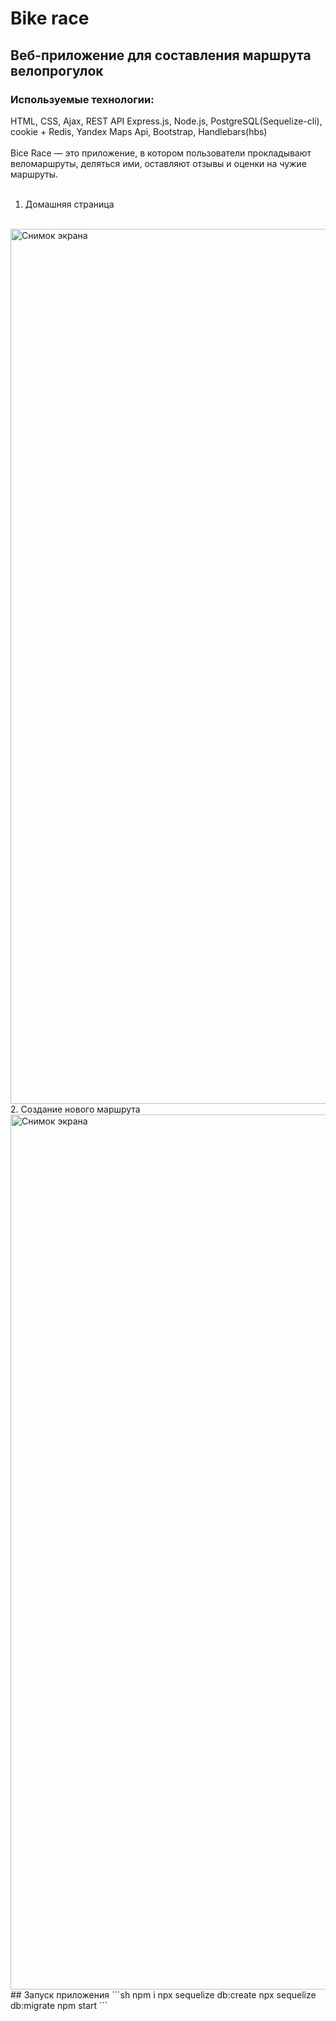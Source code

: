 # Bike race

## Веб-приложение для составления маршрута велопрогулок
### Используемые технологии: 
HTML, CSS, Ajax, REST API Express.js, Node.js, PostgreSQL(Sequelize-cli), cookie + Redis, Yandex Maps Api, Bootstrap, Handlebars(hbs)
<br/>
<br/>
Bice Race — это приложение, в котором пользователи  прокладывают веломаршруты, деляться ими, оставляют отзывы и оценки на чужие маршруты.
<br/>
<br/>
1. Домашняя страница
<br/>
<img width="1400" alt="Снимок экрана" src="https://user-images.githubusercontent.com/93314726/160103146-3ddf3e32-75db-4624-8fe0-22984b73aaf0.png">
<br/>
2. Создание нового маршрута
<br/>
<img width="1400" alt="Снимок экрана" src="https://user-images.githubusercontent.com/93314726/160103139-b421adef-d1e0-41a1-b86f-c0d0c28b1140.png">
<br/>
## Запуск приложения
```sh
npm i
npx sequelize db:create
npx sequelize db:migrate
npm start
```
